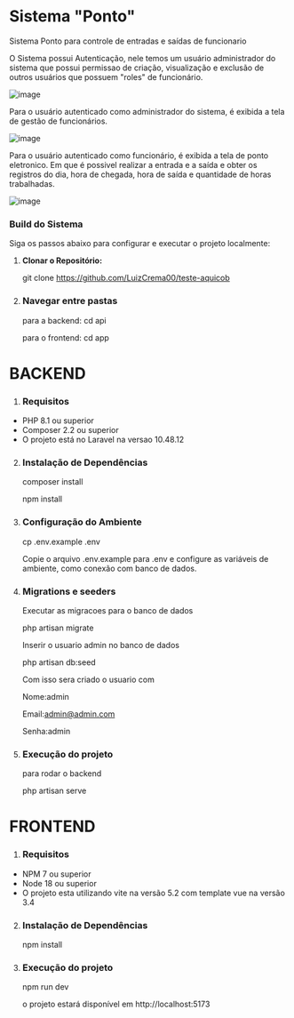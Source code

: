 # Sistema "Ponto"

Sistema Ponto para controle de entradas e saídas de funcionario

O Sistema possui Autenticação, nele temos um usuário administrador do sistema que possui permissao de criação, visualização e exclusão de outros usuários que possuem "roles" de funcionário.

![image](https://github.com/LuizCrema00/teste-aquicob/assets/102314153/708bde50-6898-49e9-a383-315cb7d1c0f6)

Para o usuário autenticado como administrador do sistema, é exibida a tela de gestão de funcionários.

![image](https://github.com/LuizCrema00/teste-aquicob/assets/102314153/4fef2e8a-50d7-4d4b-a5fd-f31279207ed8)

Para o usuário autenticado como funcionário, é exibida a tela de ponto eletronico. Em que é possivel realizar a entrada e a saída e obter os registros do dia, hora de chegada, hora de saída e quantidade de horas trabalhadas.

![image](https://github.com/LuizCrema00/teste-aquicob/assets/102314153/10848575-c72d-4b28-ad0b-68b0b08b189b)

### Build do Sistema

Siga os passos abaixo para configurar e executar o projeto localmente:

1. **Clonar o Repositório:**

   git clone https://github.com/LuizCrema00/teste-aquicob

2. ### Navegar entre pastas
   para a backend: cd api
   
   para o frontend: cd app

# BACKEND

1. ### Requisitos

- PHP 8.1 ou superior
- Composer 2.2 ou superior
- O projeto está no Laravel na versao 10.48.12

2. ### Instalação de Dependências

   composer install
   
   npm install
   
3. ### Configuração do Ambiente
    cp .env.example .env

   Copie o arquivo .env.example para .env e configure as variáveis de ambiente, como conexão com banco de dados.


4. ### Migrations e seeders

   Executar as migracoes para o banco de dados

   php artisan migrate

   Inserir o usuario admin no banco de dados

   php artisan db:seed

   Com isso sera criado o usuario com

   Nome:admin

   Email:admin@admin.com

   Senha:admin

6. ### Execução do projeto

   para rodar o backend
   
   php artisan serve


# FRONTEND

1. ### Requisitos

- NPM 7 ou superior
- Node 18 ou superior
- O projeto esta utilizando vite na versão 5.2 com template vue na versão 3.4

2. ### Instalação de Dependências
   
   npm install

3. ### Execução do projeto

   npm run dev

   o projeto estará disponível em http://localhost:5173
